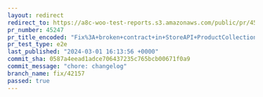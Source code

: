 ```yaml
---
layout: redirect
redirect_to: https://a8c-woo-test-reports.s3.amazonaws.com/public/pr/45247/e2e/index.html
pr_number: 45247
pr_title_encoded: "Fix%3A+broken+contract+in+StoreAPI+ProductCollectionData+endpoint"
pr_test_type: e2e
last_published: "2024-03-01 16:13:56 +0000"
commit_sha: 0587a4eead1adce706437235c765bcb00671f0a9
commit_message: "chore: changelog"
branch_name: fix/42157
passed: true
---
```

